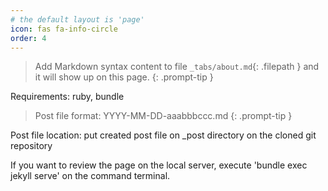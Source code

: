 ```yaml
---
# the default layout is 'page'
icon: fas fa-info-circle
order: 4
---
```


> Add Markdown syntax content to file `_tabs/about.md`{: .filepath } and it will show up on this page.
{: .prompt-tip }

Requirements: ruby, bundle

> Post file format: YYYY-MM-DD-aaabbbccc.md
{: .prompt-tip }

Post file location: put created post file on _post directory on the cloned git repository

If you want to review the page on the local server, execute 'bundle exec jekyll serve' on the command terminal.